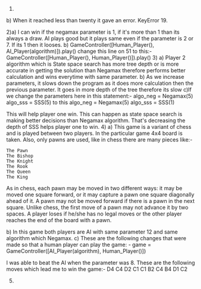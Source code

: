 1)
b) When it reached less than twenty it gave an error. KeyError 19.

2)a) I can win if the negamax parameter is 1, if it's more than 1 than its always a draw. AI plays good but it plays same even if the parameter is 2 or 7. If its 1 then it looses.
b) GameController([Human_Player(), AI_Player(algorithm)]).play() change this line on 51 to this:-
   GameController([Human_Player(), Human_Player()]).play()
3)
a) Player 2 algorithm which is State space search has more tree depth or is more accurate in getting the solution than Negamax therefore performs better calculation and wins everytime with same parameter.
b) As we increase parameters, it slows down the program as it does more calculation then the previous parameter. It goes in more depth of the tree therefore its slow
c)If we change the parameters here in this statement:-
    algo_neg = Negamax(5)
    algo_sss = SSS(5)
  to this 
    algo_neg = Negamax(5)
    algo_sss = SSS(1)
  
  This will help player one win. This can happen as state space search is making better decisions than Negamax algorithm. That's decreasing the depth of SSS helps           player one to win.
4)
a) This game is a variant of chess and is played between two players. In the particular game 4x4 board is taken. Also, only pawns are used, like in chess there are many pieces like:-

    The Pawn
    The Bishop
    The Knight
    The Rook
    The Queen
    The King
As in chess, each pawn may be moved in two different ways: it may be moved one square forward, or it may capture a pawn one square diagonally ahead of it. A pawn may not be moved forward if there is a pawn in the next square. Unlike chess, the first move of a pawn may not advance it by two spaces. A player loses if he/she has no legal moves or the other player reaches the end of the board with a pawn. 

b) In this game both players are AI with same parameter 12 and same algorithm which Negamax.
c) These are the following changes that were made so that a human player can play the game: -
             game = GameController([AI_Player(algorithm), 
             Human_Player()])

I was able to beat the AI when the parameter was 8. These are the following moves which lead me to win the game:-
D4 C4
D2 C1
C1 B2
C4 B4
D1 C2

5)
